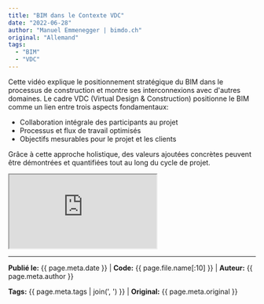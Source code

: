 ```yaml
---
title: "BIM dans le Contexte VDC"
date: "2022-06-28"
author: "Manuel Emmenegger | bimdo.ch"
original: "Allemand"
tags:
  - "BIM"
  - "VDC"
---
```


Cette vidéo explique le positionnement stratégique du BIM dans le processus de construction et montre ses interconnexions avec d'autres domaines. Le cadre VDC (Virtual Design & Construction) positionne le BIM comme un lien entre trois aspects fondamentaux:

- Collaboration intégrale des participants au projet
- Processus et flux de travail optimisés
- Objectifs mesurables pour le projet et les clients

Grâce à cette approche holistique, des valeurs ajoutées concrètes peuvent être démontrées et quantifiées tout au long du cycle de projet.

<div class="video-container">
  <iframe src="https://www.youtube.com/embed/cgiI8TBw9H0?si=NWXfqKQGowqPxPVR" 
          allowfullscreen>
  </iframe>
</div>

---
**Publié le:** {{ page.meta.date }} | **Code:** {{ page.file.name[:10] }}  | **Auteur:** {{ page.meta.author }}

**Tags:** {{ page.meta.tags | join(', ') }} | **Original:** {{ page.meta.original }}